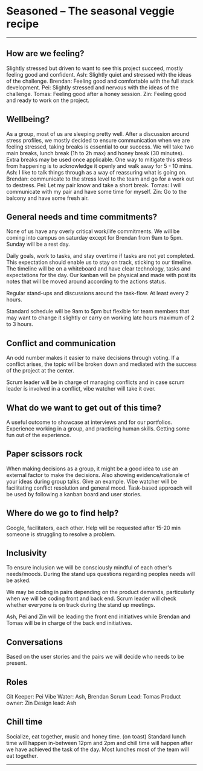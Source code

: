 # Seasoned – The seasonal veggie recipe 
--------------------------------------------------------------------

## How are we feeling? 
Slightly stressed but driven to want to see this project succeed, mostly feeling good and confident. 
Ash: Slightly quiet and stressed with the ideas of the challenge.
Brendan: Feeling good and comfortable with the full stack development.
Pei: Slightly stressed and nervous with the ideas of the challenge.
Tomas: Feeling good after a honey session.
Zin: Feeling good and ready to work on the project.

## Wellbeing?
As a group, most of us are sleeping pretty well. After a discussion around stress profiles, we mostly decided to ensure communication when we are feeling stressed, taking breaks is essential to our success. We will take two main breaks, lunch break (1h to 2h max) and honey break (30 minutes). Extra breaks may be used once applicable. One way to mitigate this stress from happening is to acknowledge it openly and walk away for 5 - 10 mins. 
Ash: I like to talk things through as a way of reassuring what is going on.
Brendan: communicate to the stress level to the team and go for a work out to destress.
Pei: Let my pair know and take a short break.
Tomas: I will communicate with my pair and have some time for myself.
Zin: Go to the balcony and have some fresh air.


## General needs and time commitments?
None of us have any overly critical work/life commitments. We will be coming into campus on saturday except for Brendan from 9am to 5pm. Sunday will be a rest day. 

Daily goals, work to tasks, and stay overtime if tasks are not yet completed. This expectation should enable us to stay on track, sticking to our timeline. 
The timeline will be on a whiteboard and have clear technology, tasks and expectations for the day. 
Our kanban will be physical and made with post its notes that will be moved around according to the actions status.

Regular stand-ups and discussions around the task-flow. At least every 2 hours. 

Standard schedule will be 9am to 5pm but flexible for team members that may want to change it slightly or carry on working late hours maximum of 2 to 3 hours.

## Conflict and communication
An odd number makes it easier to make decisions through voting. If a conflict arises, the topic will be broken down and mediated with the success of the project at the center.   

Scrum leader will be in charge of managing conflicts and in case scrum leader is involved in a conflict, vibe watcher will take it over.

## What do we want to get out of this time? 
A useful outcome to showcase at interviews and for our portfolios. Experience working in a group, and practicing human skills. Getting some fun out of the experience. 

## Paper scissors rock
When making decisions as a group, it might be a good idea to use an external factor to make the decisions. Also showing evidence/rationale of your ideas during group talks. Give an example. 
Vibe watcher will be facilitating conflict resolution and general mood.
Task-based approach will be used by following a kanban board and user stories.

## Where do we go to find help?
Google, facilitators, each other. Help will be requested after 15-20 min someone is struggling to resolve a problem.

## Inclusivity
To ensure inclusion we will be consciously mindful of each other's needs/moods. During the stand ups questions regarding peoples needs will be asked.

We may be coding in pairs depending on the product demands, particularly when we will be coding front and back end. Scrum leader will check whether everyone is on track during the stand up meetings.

Ash, Pei and Zin will be leading the front end initiatives while Brendan and Tomas will be in charge of the back end initiatives.

## Conversations
Based on the user stories and the pairs we will decide who needs to be present.  

## Roles
Git Keeper: Pei
Vibe Water: Ash, Brendan
Scrum Lead: Tomas
Product owner: Zin
Design lead: Ash

## Chill time
Socialize, eat together, music and honey time. (on toast)
Standard lunch time will happen in-between 12pm and 2pm and chill time will happen after we have achieved the task of the day. Most lunches most of the team will eat together.

--------------------------------------------------------------------


# 
